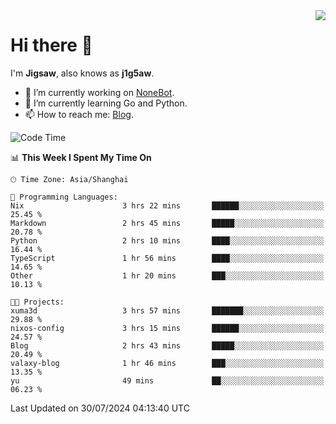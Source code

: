 <a href="#">
  <img align="right" src="https://github-readme-stats.vercel.app/api?username=j1g5awi&count_private=true&show_icons=true&title_color=80070B&text_color=B3B3B3&bg_color=212121&icon_color=80070B" />
</a>

# Hi there 👋

I'm **Jigsaw**, also knows as **j1g5aw**.

- 🔭 I’m currently working on [NoneBot](https://github.com/nonebot).
- 🌱 I’m currently learning Go and Python.
- 📫 How to reach me: [Blog](https://blog.maddestroyer.xyz/).

<!--START_SECTION:waka-->
![Code Time](http://img.shields.io/badge/Code%20Time-1%2C582%20hrs%2044%20mins-blue)

📊 **This Week I Spent My Time On** 

```text
🕑︎ Time Zone: Asia/Shanghai

💬 Programming Languages: 
Nix                      3 hrs 22 mins       ██████░░░░░░░░░░░░░░░░░░░   25.45 % 
Markdown                 2 hrs 45 mins       █████░░░░░░░░░░░░░░░░░░░░   20.78 % 
Python                   2 hrs 10 mins       ████░░░░░░░░░░░░░░░░░░░░░   16.44 % 
TypeScript               1 hr 56 mins        ████░░░░░░░░░░░░░░░░░░░░░   14.65 % 
Other                    1 hr 20 mins        ███░░░░░░░░░░░░░░░░░░░░░░   10.13 % 

🐱‍💻 Projects: 
xuma3d                   3 hrs 57 mins       ███████░░░░░░░░░░░░░░░░░░   29.88 % 
nixos-config             3 hrs 15 mins       ██████░░░░░░░░░░░░░░░░░░░   24.57 % 
Blog                     2 hrs 43 mins       █████░░░░░░░░░░░░░░░░░░░░   20.49 % 
valaxy-blog              1 hr 46 mins        ███░░░░░░░░░░░░░░░░░░░░░░   13.35 % 
yu                       49 mins             ██░░░░░░░░░░░░░░░░░░░░░░░   06.23 % 
```


 Last Updated on 30/07/2024 04:13:40 UTC
<!--END_SECTION:waka-->
